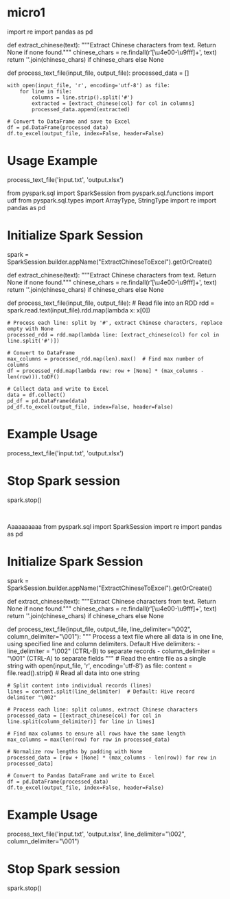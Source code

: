 # micro1
import re
import pandas as pd

def extract_chinese(text):
    """Extract Chinese characters from text. Return None if none found."""
    chinese_chars = re.findall(r'[\u4e00-\u9fff]+', text)
    return ''.join(chinese_chars) if chinese_chars else None

def process_text_file(input_file, output_file):
    processed_data = []

    with open(input_file, 'r', encoding='utf-8') as file:
        for line in file:
            columns = line.strip().split('#')
            extracted = [extract_chinese(col) for col in columns]
            processed_data.append(extracted)

    # Convert to DataFrame and save to Excel
    df = pd.DataFrame(processed_data)
    df.to_excel(output_file, index=False, header=False)

# Usage Example
process_text_file('input.txt', 'output.xlsx')


from pyspark.sql import SparkSession
from pyspark.sql.functions import udf
from pyspark.sql.types import ArrayType, StringType
import re
import pandas as pd

# Initialize Spark Session
spark = SparkSession.builder.appName("ExtractChineseToExcel").getOrCreate()

def extract_chinese(text):
    """Extract Chinese characters from text. Return None if none found."""
    chinese_chars = re.findall(r'[\u4e00-\u9fff]+', text)
    return ''.join(chinese_chars) if chinese_chars else None

def process_text_file(input_file, output_file):
    # Read file into an RDD
    rdd = spark.read.text(input_file).rdd.map(lambda x: x[0])

    # Process each line: split by '#', extract Chinese characters, replace empty with None
    processed_rdd = rdd.map(lambda line: [extract_chinese(col) for col in line.split('#')])

    # Convert to DataFrame
    max_columns = processed_rdd.map(len).max()  # Find max number of columns
    df = processed_rdd.map(lambda row: row + [None] * (max_columns - len(row))).toDF()

    # Collect data and write to Excel
    data = df.collect()
    pd_df = pd.DataFrame(data)
    pd_df.to_excel(output_file, index=False, header=False)

# Example Usage
process_text_file('input.txt', 'output.xlsx')

# Stop Spark session
spark.stop()


<br/>

Aaaaaaaaaa
from pyspark.sql import SparkSession
import re
import pandas as pd

# Initialize Spark Session
spark = SparkSession.builder.appName("ExtractChineseToExcel").getOrCreate()

def extract_chinese(text):
    """Extract Chinese characters from text. Return None if none found."""
    chinese_chars = re.findall(r'[\u4e00-\u9fff]+', text)
    return ''.join(chinese_chars) if chinese_chars else None

def process_text_file(input_file, output_file, line_delimiter="\002", column_delimiter="\001"):
    """
    Process a text file where all data is in one line, using specified line and column delimiters.
    Default Hive delimiters:
      - line_delimiter = "\002" (CTRL-B) to separate records
      - column_delimiter = "\001" (CTRL-A) to separate fields
    """
    # Read the entire file as a single string
    with open(input_file, 'r', encoding='utf-8') as file:
        content = file.read().strip()  # Read all data into one string

    # Split content into individual records (lines)
    lines = content.split(line_delimiter)  # Default: Hive record delimiter "\002"

    # Process each line: split columns, extract Chinese characters
    processed_data = [[extract_chinese(col) for col in line.split(column_delimiter)] for line in lines]

    # Find max columns to ensure all rows have the same length
    max_columns = max(len(row) for row in processed_data)

    # Normalize row lengths by padding with None
    processed_data = [row + [None] * (max_columns - len(row)) for row in processed_data]

    # Convert to Pandas DataFrame and write to Excel
    df = pd.DataFrame(processed_data)
    df.to_excel(output_file, index=False, header=False)

# Example Usage
process_text_file('input.txt', 'output.xlsx', line_delimiter="\002", column_delimiter="\001")

# Stop Spark session
spark.stop()




